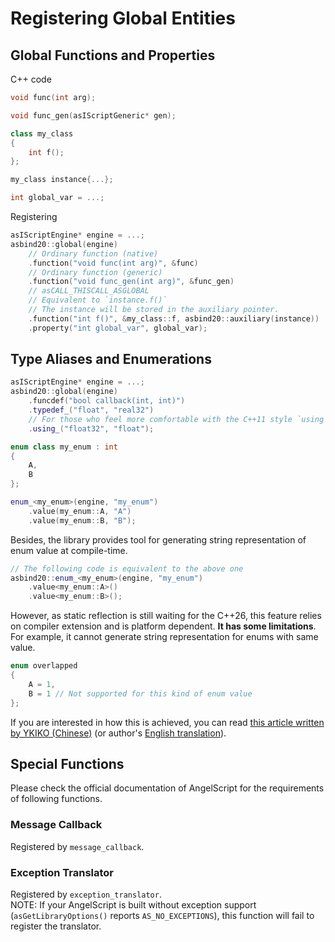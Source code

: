 # Registering Global Entities
## Global Functions and Properties
C++ code
```c++
void func(int arg);

void func_gen(asIScriptGeneric* gen);

class my_class
{
    int f();
};

my_class instance{...};

int global_var = ...;
```

Registering
```c++
asIScriptEngine* engine = ...;
asbind20::global(engine)
    // Ordinary function (native)
    .function("void func(int arg)", &func)
    // Ordinary function (generic)
    .function("void func_gen(int arg)", &func_gen)
    // asCALL_THISCALL_ASGLOBAL
    // Equivalent to `instance.f()`
    // The instance will be stored in the auxiliary pointer.
    .function("int f()", &my_class::f, asbind20::auxiliary(instance))
    .property("int global_var", global_var);
```

## Type Aliases and Enumerations
```c++
asIScriptEngine* engine = ...;
asbind20::global(engine)
    .funcdef("bool callback(int, int)")
    .typedef_("float", "real32")
    // For those who feel more comfortable with the C++11 style `using alias = type`
    .using_("float32", "float");

enum class my_enum : int
{
    A,
    B
};

enum_<my_enum>(engine, "my_enum")
    .value(my_enum::A, "A")
    .value(my_enum::B, "B");
```

Besides, the library provides tool for generating string representation of enum value at compile-time.
```c++
// The following code is equivalent to the above one
asbind20::enum_<my_enum>(engine, "my_enum")
    .value<my_enum::A>()
    .value<my_enum::B>();
```

However, as static reflection is still waiting for the C++26, this feature relies on compiler extension and is platform dependent. **It has some limitations**. For example, it cannot generate string representation for enums with same value.
```c++
enum overlapped
{
    A = 1,
    B = 1 // Not supported for this kind of enum value
};
```

If you are interested in how this is achieved, you can read [this article written by YKIKO (Chinese)](https://zhuanlan.zhihu.com/p/680412313)
(or author's [English translation](https://ykiko.me/en/articles/680412313/)).

## Special Functions
Please check the official documentation of AngelScript for the requirements of following functions.

### Message Callback
Registered by `message_callback`.

### Exception Translator
Registered by `exception_translator`.  
NOTE: If your AngelScript is built without exception support (`asGetLibraryOptions()` reports `AS_NO_EXCEPTIONS`), this function will fail to register the translator.
